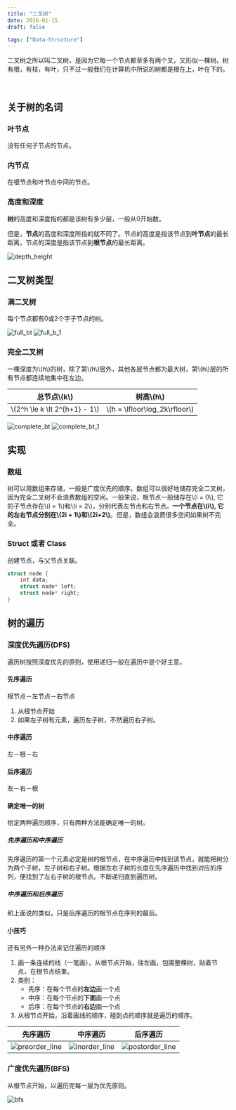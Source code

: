 ```yaml
---
title: "二叉树"
date: 2016-01-15
draft: false

tags: ["Data-Structure"]
---
```


二叉树之所以叫二叉树，是因为它每一个节点都至多有两个叉，又形似一棵树。树有根，有枝，有叶，只不过一般我们在计算机中所说的树都是根在上，叶在下的。

<br>

## 关于树的名词

### 叶节点
没有任何子节点的节点。

### 内节点
在根节点和叶节点中间的节点。

### 高度和深度
**树**的高度和深度指的都是该树有多少层，一般从0开始数。

但是，**节点**的高度和深度所指的就不同了。节点的高度是指该节点到**叶节点**的最长距离，节点的深度是指该节点到**根节点**的最长距离。

![depth_height](depth_height.gif)


## 二叉树类型

### 满二叉树
每个节点都有0或2个字子节点的树。

![full_bt](full_binary_tree.gif)
![full_b_1](full_binary_tree_1.gif)

### 完全二叉树
一棵深度为\\(h\\)的树，除了第\\(h\\)层外，其他各层节点都为最大树，第\\(h\\)层的所有节点都连续地集中在左边。

总节点\\(k\\) | 树高\\(h\\)
--- | ---
\\(2^h \le k \lt 2^{h+1} - 1\\) | \\(h = \lfloor\log_2k\rfloor\\)

![complete_bt](complete_binary_tree.gif)
![complete_bt_1](complete_binary_tree_1.gif)


## 实现

### 数组
树可以用数组来存储，一般是广度优先的顺序。数组可以很好地储存完全二叉树，因为完全二叉树不会浪费数组的空间。一般来说，根节点一般储存在\\(i = 0\\), 它的子节点存在\\(i = 1\\)和\\(i = 2\\)，分别代表左节点和右节点。**一个节点在\\(i\\), 它的左右节点分别在\\(2i + 1\\)和\\(2i+2\\)**。但是，数组会浪费很多空间如果树不完全。

### Struct 或者 Class
创建节点，与父节点关联。

``` cpp
struct node {
    int data;
    struct node* left;
    struct node* right;
}
```


## 树的遍历

### 深度优先遍历(DFS)
遍历树按照深度优先的原则，使用递归一般在遍历中是个好主意。

#### 先序遍历
根节点－左节点－右节点

1. 从根节点开始
1. 如果左子树有元素，遍历左子树，不然遍历右子树。

#### 中序遍历
左－根－右

#### 后序遍历
左－右－根

#### 确定唯一的树
给定两种遍历顺序，只有两种方法能确定唯一的树。

##### 先序遍历和中序遍历
先序遍历的第一个元素必定是树的根节点，在中序遍历中找到该节点，就能把树分为两个子树，左子树和右子树。根据左右子树的长度在先序遍历中找到对应的序列，便找到了左右子树的根节点。不断递归直到遍历树。

##### 中序遍历和后序遍历
和上面说的类似，只是后序遍历的根节点在序列的最后。

#### 小技巧
还有另外一种办法来记住遍历的顺序

1. 画一条连续的线（一笔画），从根节点开始，往左画，包围整棵树，贴着节点，在根节点结束。
1. 类别：
    - 先序：在每个节点的**左边**画一个点
    - 中序：在每个节点的**下面**画一个点
    - 后序：在每个节点的**右边**画一个点
1. 从根节点开始，沿着画线的顺序，碰到点的顺序就是遍历的顺序。

先序遍历|中序遍历|后序遍历
---|---|---
![preorder_line](Sorted_binary_tree_preorder.svg)|![inorder_line](Sorted_binary_tree_inorder.svg)|![postorder_line](Sorted_binary_tree_postorder.svg)

### 广度优先遍历(BFS)
从根节点开始，以遍历完每一层为优先原则。

![bfs](Sorted_binary_tree_breadth-first_traversal.svg)
